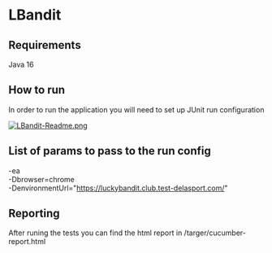 # LBandit

## Requirements

Java 16 

## How to run
In order to run the application you will need to set up JUnit run configuration

[![LBandit-Readme.png](https://i.postimg.cc/LX179bVv/LBandit-Readme.png)](https://postimg.cc/S2mVVV3z)

## List of params to pass to the run config
-ea
<br>
-Dbrowser=chrome
<br>
-DenvironmentUrl="https://luckybandit.club.test-delasport.com/"



## Reporting 
After runing the tests you can find the html report in /targer/cucumber-report.html 



